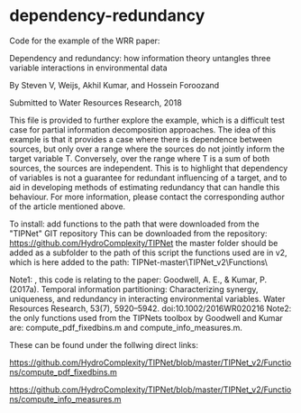 # dependency-redundancy
Code for the example of the WRR paper:

Dependency and redundancy: how information theory untangles three variable interactions in environmental data

By Steven V, Weijs, Akhil Kumar, and Hossein Foroozand

Submitted to Water Resources Research, 2018

This file is provided to further explore the example, which is a difficult
test case for partial information decomposition approaches.
The idea of this example is that it provides a case where there is
dependence between sources, but only over a range where the sources do not
jointly inform the target variable T.
Conversely, over the range where T is a sum of both sources, the sources
are independent. 
This is to highlight that dependency of variables is not a guarantee for 
redundant influencing of a target, and to aid in developing methods of 
estimating redundancy that can handle this behaviour.
For more information, please contact the corresponding author of the
article mentioned above.

 To install:
add functions to the path that were downloaded from the "TIPNet" GIT repository
This can be downloaded from the repository:
 https://github.com/HydroComplexity/TIPNet 
the master folder should be added as a subfolder to the path of this script
the functions used are in v2, which is here added to the path:
TIPNet-master\TIPNet_v2\Functions\


Note1: , this code is relating to the paper:
Goodwell, A. E., & Kumar, P. (2017a). 
Temporal information partitioning: Characterizing synergy, uniqueness, and redundancy in interacting environmental variables. 
Water Resources Research, 53(7), 5920–5942. doi:10.1002/2016WR020216
Note2: the only functions used from the TIPNets toolbox by Goodwell and Kumar are:
compute_pdf_fixedbins.m and compute_info_measures.m.

These can be found under the follwing direct links:

https://github.com/HydroComplexity/TIPNet/blob/master/TIPNet_v2/Functions/compute_pdf_fixedbins.m

https://github.com/HydroComplexity/TIPNet/blob/master/TIPNet_v2/Functions/compute_info_measures.m
